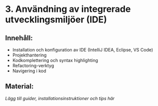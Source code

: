 # 3. Användning av integrerade utvecklingsmiljöer (IDE)

## Innehåll:
- Installation och konfiguration av IDE (IntelliJ IDEA, Eclipse, VS Code)
- Projekthantering
- Kodkomplettering och syntax highlighting
- Refactoring-verktyg
- Navigering i kod

## Material:
*Lägg till guider, installationsinstruktioner och tips här*
